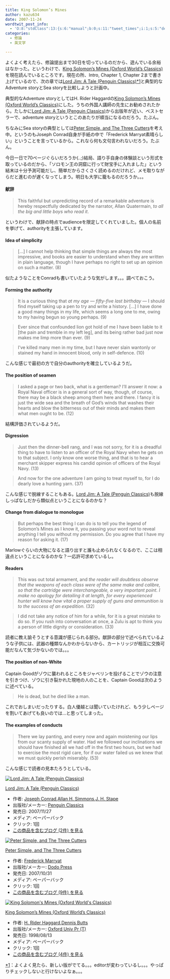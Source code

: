 ```yaml
---
title: King Solomon’s Mines
author: kazu634
date: 2007-11-24
wordtwit_post_info:
  - 'O:8:"stdClass":13:{s:6:"manual";b:0;s:11:"tweet_times";i:1;s:5:"delay";i:0;s:7:"enabled";i:1;s:10:"separation";s:2:"60";s:7:"version";s:3:"3.7";s:14:"tweet_template";b:0;s:6:"status";i:2;s:6:"result";a:0:{}s:13:"tweet_counter";i:2;s:13:"tweet_log_ids";a:1:{i:0;i:3317;}s:9:"hash_tags";a:0:{}s:8:"accounts";a:1:{i:0;s:7:"kazu634";}}'
categories:
  - 修論
  - 英文学

---
```

<div class="section">
<p>
    よくよく考えたら、修論提出まで30日を切っているのだから、遊んでいる余裕はなかった。というわけで、<a href="http://d.hatena.ne.jp/asin/0192834851" onclick="__gaTracker('send', 'event', 'outbound-article', 'http://d.hatena.ne.jp/asin/0192834851', 'King Solomon&#8217;s Mines (Oxford World&#8217;s Classics)');">King Solomon&#8217;s Mines (Oxford World&#8217;s Classics)</a>を現在読んでいるところです。現在の所、Intro, Chapter 1, Chapter 2まで書き上げているので、次の章では<a href="http://d.hatena.ne.jp/asin/0141441615" onclick="__gaTracker('send', 'event', 'outbound-article', 'http://d.hatena.ne.jp/asin/0141441615', 'Lord Jim: A Tale (Penguin Classics)');">Lord Jim: A Tale (Penguin Classics)</a><span class="footnote"><a href="/sirocco634/#f1" name="fn1" title="よくよく見たら、新しい版がでてる。。。editorが変わっているし。。。やっぱりチェックしないと行けないよなぁ。。。">*1</a></span>と典型的なAdventure storyとSea storyを比較しようと計画中。
</p>
  
<p>
    典型的なAdventure storyとしてはH. Rider Haggardの<a href="http://d.hatena.ne.jp/asin/0192834851" onclick="__gaTracker('send', 'event', 'outbound-article', 'http://d.hatena.ne.jp/asin/0192834851', 'King Solomon&#8217;s Mines (Oxford World&#8217;s Classics)');">King Solomon&#8217;s Mines (Oxford World&#8217;s Classics)</a>にした。うちの外国人講師の先生にお勧めされたから。たしかに<a href="http://d.hatena.ne.jp/asin/0141441615" onclick="__gaTracker('send', 'event', 'outbound-article', 'http://d.hatena.ne.jp/asin/0141441615', 'Lord Jim: A Tale (Penguin Classics)');">Lord Jim: A Tale (Penguin Classics)</a>から出版年が近い、ベストセラーで、adventure storyというとこのあたりが順当になるのだろう。たぶん。
</p>
  
<p>
    ちなみにSea storyの典型としては<a href="http://d.hatena.ne.jp/asin/1406556602" onclick="__gaTracker('send', 'event', 'outbound-article', 'http://d.hatena.ne.jp/asin/1406556602', 'Peter Simple, and The Three Cutters');">Peter Simple, and The Three Cutters</a>を考え中。というのもJoseph Conrad自身が手紙の中で「Frederick Marryat素晴らしい」ということを言っているから。これなら何も文句言われないだろう。たぶん。
</p>
  
<p>
    今日一日で70ページぐらいだろうか(..;)結局、語り手自身の体験談という形式を取っているのだから、「ソロモン王の洞窟に行って財宝手に入れました」という結末は十分予測可能だし、簡単だからさくさく読めるのだけれど、メモ取りながらだと進むのが遅くなってしまう。明日も大学に籠もるのだろうか。。。
</p>
  
<h4>
    献辞
</h4>
  
<blockquote>
<p>
      This faithful but unpredicting record of a remarkable adventure is hereby respectfully dedicated by the narrator, Allan Quatermain, <i>to all the big and little boys who read it</i>.
</p>
</blockquote>
  
<p>
    というわけで、献辞の時点でaudienceを限定してくれていました。個人の名前を挙げて、authorityを主張しています。
</p>
  
<h4>
    Idea of simplicity
</h4>
  
<blockquote>
<p>
      [&#8230;] I cannot help thinking that simple things are always the most impressive, and books are easier to understand when they are written in plain language, though I have perhaps no right to set up an opinion on such a matter. (8)
</p>
</blockquote>
  
<p>
    似たようなことをConradも書いていたような気がします。。。調べておこう。
</p>
  
<h4>
    Forming the authority
</h4>
  
<blockquote>
<p>
      It is a curious thing that <i>at my age &#8212; fifty-five last birthday &#8212;</i> I should find myself taking up a pen to try and write a history. [&#8230;] I have done a good many things in my life, which seems a long one to me, owing to my having begun so young perhaps. (9)
</p>
</blockquote>
  
<blockquote>
<p>
      Ever since that confounded lion got hold of me I have been liable to it [the pain and tremble in my left leg], and its being rather bad just now makes me limp more than ever. (9)
</p>
</blockquote>
  
<blockquote>
<p>
      I&#8217;ve killed many men in my time, but I have never slain wantonly or stained my hand in innocent blood, only in self-defence. (10)
</p>
</blockquote>
  
<p>
    こんな感じで最初の方で自分のauthorityを確立しているようだ。
</p>
  
<h4>
    The position of seamen
</h4>
  
<blockquote>
<p>
      I asked a page or two back, what is a gentleman? I&#8217;ll answer it now: a Royal Naval officer is in a general sort of way, though, of course, there may be a black sheep among them here and there. I fancy it is just the wide sea and the breath of God&#8217;s winds that washes their hearts and blow the bitterness out of their minds and makes them what men ought to be. (12)
</p>
</blockquote>
  
<p>
    結構評価されているようだ。
</p>
  
<h4>
    Digression
</h4>
  
<blockquote>
<p>
      Just then the dinner-bell rang, and I was not sorry, for it is a dreadful thing to have to listen to an officer of the Royal Navy when he gets on to that subject. I only know one worse thing, and that is to hear a merchant skipper express his candid opinion of officers of the Royal Navy. (13)
</p>
</blockquote>
  
<blockquote>
<p>
      And now for the one adventure I am going to treat myself to, for I do dearly love a hunting yarn. (37)
</p>
</blockquote>
  
<p>
    こんな感じで脱線することもある。<a href="http://d.hatena.ne.jp/asin/0141441615" onclick="__gaTracker('send', 'event', 'outbound-article', 'http://d.hatena.ne.jp/asin/0141441615', 'Lord Jim: A Tale (Penguin Classics)');">Lord Jim: A Tale (Penguin Classics)</a>も脱線しっぱなしだから類似点ということになるのかな？
</p>
  
<h4>
    Change from dialogue to monologue
</h4>
  
<blockquote>
<p>
      But perhaps the best thing I can do is to tell you the legend of Solomon&#8217;s Mines as I know it, you passing your word not to reveal anything I tell you without my permission. Do you agree that I have my reason for asking it. (17)
</p>
</blockquote>
  
<p>
    Marlowぐらいの大物になると語り出すと誰も止められなくなるので、ここは相違点ということになるのかな？一応許可求めているし。
</p>
  
<h4>
    Readers
</h4>
  
<blockquote>
<p>
      This was out total armament, and <i>the reader will doubtless observe that the weapons of each class were of the same make and calibre, so that the cartridge were interchangeable, a very important point. I make no apology for detailing it at length, for every experienced hunter will know how vital a proper supply of guns and ammunition is to the success of an expedition.</i> (32)
</p>
</blockquote>
  
<blockquote>
<p>
      I did not take any notice of him for a while, for it is a great mistake to do so. If you rush into conversation at once, a Zulu is apt to think you a person of little dignity or consideration. (33)
</p>
</blockquote>
  
<p>
    読者に教え諭そうとする意識が感じられる部分。献辞の部分で述べられているような子供には、武器の種類なんかわからないから、カートリッジが相互に交換可能だなんて気づかないのでは。。。
</p>
  
<h4>
    The position of non-White
</h4>
  
<p>
    Captain Goodがゾウに襲われるところをジャベリンを投げることでゾウの注意を引きつけ、ゾウに引き裂かれた現地の人のことを、Captain Goodは次のように述べている。
</p>
  
<blockquote>
<p>
      He is dead, but he died like a man.
</p>
</blockquote>
  
<p>
    これでおしまいだったりする。白人優越とは聞いていたけれど、もう少しページを割いてあげても良いのでは…と思ってしまった。
</p>
  
<h4>
    The examples of conducts
</h4>
  
<blockquote>
<p>
      There we lay panting, and every now and again moistening our lips from our scanty supply of water. Had we followed our inclinations we should have finished all we had off in the first two hours, but we had to exercise the most rigid care, for if our water failed us we knew that we must quickly perish miserably. (53)
</p>
</blockquote>
  
<p>
    こんな感じで読者の見本たろうとしている。
</p>
  
<div class="hatena-asin-detail">
<a href="http://www.amazon.co.jp/dp/0141441615/?tag=hatena_st1-22&ascsubtag=d-7ibv" onclick="__gaTracker('send', 'event', 'outbound-article', 'http://www.amazon.co.jp/dp/0141441615/?tag=hatena_st1-22&ascsubtag=d-7ibv', '');"><img src="https://images-na.ssl-images-amazon.com/images/I/418pq3WEciL._SL160_.jpg" class="hatena-asin-detail-image" alt="Lord Jim: A Tale (Penguin Classics)" title="Lord Jim: A Tale (Penguin Classics)" /></a></p> 
    
<div class="hatena-asin-detail-info">
<p class="hatena-asin-detail-title">
<a href="http://www.amazon.co.jp/dp/0141441615/?tag=hatena_st1-22&ascsubtag=d-7ibv" onclick="__gaTracker('send', 'event', 'outbound-article', 'http://www.amazon.co.jp/dp/0141441615/?tag=hatena_st1-22&ascsubtag=d-7ibv', 'Lord Jim: A Tale (Penguin Classics)');">Lord Jim: A Tale (Penguin Classics)</a>
</p>
      
<ul>
<li>
<span class="hatena-asin-detail-label">作者:</span> <a href="http://d.hatena.ne.jp/keyword/Joseph%20Conrad" onclick="__gaTracker('send', 'event', 'outbound-article', 'http://d.hatena.ne.jp/keyword/Joseph%20Conrad', 'Joseph Conrad');" class="keyword">Joseph Conrad</a>,<a href="http://d.hatena.ne.jp/keyword/Allan%20H%2E%20Simmons" onclick="__gaTracker('send', 'event', 'outbound-article', 'http://d.hatena.ne.jp/keyword/Allan%20H%2E%20Simmons', 'Allan H. Simmons');" class="keyword">Allan H. Simmons</a>,<a href="http://d.hatena.ne.jp/keyword/J%2E%20H%2E%20Stape" onclick="__gaTracker('send', 'event', 'outbound-article', 'http://d.hatena.ne.jp/keyword/J%2E%20H%2E%20Stape', 'J. H. Stape');" class="keyword">J. H. Stape</a>
</li>
<li>
<span class="hatena-asin-detail-label">出版社/メーカー:</span> <a href="http://d.hatena.ne.jp/keyword/Penguin%20Classics" onclick="__gaTracker('send', 'event', 'outbound-article', 'http://d.hatena.ne.jp/keyword/Penguin%20Classics', 'Penguin Classics');" class="keyword">Penguin Classics</a>
</li>
<li>
<span class="hatena-asin-detail-label">発売日:</span> 2007/11/27
</li>
<li>
<span class="hatena-asin-detail-label">メディア:</span> ペーパーバック
</li>
<li>
<span class="hatena-asin-detail-label">クリック</span>: 1回
</li>
<li>
<a href="http://d.hatena.ne.jp/asin/0141441615" onclick="__gaTracker('send', 'event', 'outbound-article', 'http://d.hatena.ne.jp/asin/0141441615', 'この商品を含むブログ (2件) を見る');" target="_blank">この商品を含むブログ (2件) を見る</a>
</li>
</ul>
</div>
    
<div class="hatena-asin-detail-foot">
</div>
</div>
  
<div class="hatena-asin-detail">
<a href="http://www.amazon.co.jp/dp/1406556602/?tag=hatena_st1-22&ascsubtag=d-7ibv" onclick="__gaTracker('send', 'event', 'outbound-article', 'http://www.amazon.co.jp/dp/1406556602/?tag=hatena_st1-22&ascsubtag=d-7ibv', '');"><img src="https://images-na.ssl-images-amazon.com/images/I/41ebxoNzGRL._SL160_.jpg" class="hatena-asin-detail-image" alt="Peter Simple, and The Three Cutters" title="Peter Simple, and The Three Cutters" /></a></p> 
    
<div class="hatena-asin-detail-info">
<p class="hatena-asin-detail-title">
<a href="http://www.amazon.co.jp/dp/1406556602/?tag=hatena_st1-22&ascsubtag=d-7ibv" onclick="__gaTracker('send', 'event', 'outbound-article', 'http://www.amazon.co.jp/dp/1406556602/?tag=hatena_st1-22&ascsubtag=d-7ibv', 'Peter Simple, and The Three Cutters');">Peter Simple, and The Three Cutters</a>
</p>
      
<ul>
<li>
<span class="hatena-asin-detail-label">作者:</span> <a href="http://d.hatena.ne.jp/keyword/Frederick%20Marryat" onclick="__gaTracker('send', 'event', 'outbound-article', 'http://d.hatena.ne.jp/keyword/Frederick%20Marryat', 'Frederick Marryat');" class="keyword">Frederick Marryat</a>
</li>
<li>
<span class="hatena-asin-detail-label">出版社/メーカー:</span> <a href="http://d.hatena.ne.jp/keyword/Dodo%20Press" onclick="__gaTracker('send', 'event', 'outbound-article', 'http://d.hatena.ne.jp/keyword/Dodo%20Press', 'Dodo Press');" class="keyword">Dodo Press</a>
</li>
<li>
<span class="hatena-asin-detail-label">発売日:</span> 2007/10/31
</li>
<li>
<span class="hatena-asin-detail-label">メディア:</span> ペーパーバック
</li>
<li>
<span class="hatena-asin-detail-label">クリック</span>: 1回
</li>
<li>
<a href="http://d.hatena.ne.jp/asin/1406556602" onclick="__gaTracker('send', 'event', 'outbound-article', 'http://d.hatena.ne.jp/asin/1406556602', 'この商品を含むブログ (9件) を見る');" target="_blank">この商品を含むブログ (9件) を見る</a>
</li>
</ul>
</div>
    
<div class="hatena-asin-detail-foot">
</div>
</div>
  
<div class="hatena-asin-detail">
<a href="http://www.amazon.co.jp/dp/0192834851/?tag=hatena_st1-22&ascsubtag=d-7ibv" onclick="__gaTracker('send', 'event', 'outbound-article', 'http://www.amazon.co.jp/dp/0192834851/?tag=hatena_st1-22&ascsubtag=d-7ibv', '');"><img src="https://images-na.ssl-images-amazon.com/images/I/21F7EM2DS3L._SL160_.jpg" class="hatena-asin-detail-image" alt="King Solomon's Mines (Oxford World's Classics)" title="King Solomon's Mines (Oxford World's Classics)" /></a></p> 
    
<div class="hatena-asin-detail-info">
<p class="hatena-asin-detail-title">
<a href="http://www.amazon.co.jp/dp/0192834851/?tag=hatena_st1-22&ascsubtag=d-7ibv" onclick="__gaTracker('send', 'event', 'outbound-article', 'http://www.amazon.co.jp/dp/0192834851/?tag=hatena_st1-22&ascsubtag=d-7ibv', 'King Solomon&#8217;s Mines (Oxford World&#8217;s Classics)');">King Solomon&#8217;s Mines (Oxford World&#8217;s Classics)</a>
</p>
      
<ul>
<li>
<span class="hatena-asin-detail-label">作者:</span> <a href="http://d.hatena.ne.jp/keyword/H%2E%20Rider%20Haggard" onclick="__gaTracker('send', 'event', 'outbound-article', 'http://d.hatena.ne.jp/keyword/H%2E%20Rider%20Haggard', 'H. Rider Haggard');" class="keyword">H. Rider Haggard</a>,<a href="http://d.hatena.ne.jp/keyword/Dennis%20Butts" onclick="__gaTracker('send', 'event', 'outbound-article', 'http://d.hatena.ne.jp/keyword/Dennis%20Butts', 'Dennis Butts');" class="keyword">Dennis Butts</a>
</li>
<li>
<span class="hatena-asin-detail-label">出版社/メーカー:</span> <a href="http://d.hatena.ne.jp/keyword/Oxford%20Univ%20Pr%20%28T%29" onclick="__gaTracker('send', 'event', 'outbound-article', 'http://d.hatena.ne.jp/keyword/Oxford%20Univ%20Pr%20%28T%29', 'Oxford Univ Pr (T)');" class="keyword">Oxford Univ Pr (T)</a>
</li>
<li>
<span class="hatena-asin-detail-label">発売日:</span> 1998/08/13
</li>
<li>
<span class="hatena-asin-detail-label">メディア:</span> ペーパーバック
</li>
<li>
<span class="hatena-asin-detail-label">クリック</span>: 1回
</li>
<li>
<a href="http://d.hatena.ne.jp/asin/0192834851" onclick="__gaTracker('send', 'event', 'outbound-article', 'http://d.hatena.ne.jp/asin/0192834851', 'この商品を含むブログ (4件) を見る');" target="_blank">この商品を含むブログ (4件) を見る</a>
</li>
</ul>
</div>
    
<div class="hatena-asin-detail-foot">
</div>
</div>
</div>

<div class="footnote">
<p class="footnote">
<a href="/sirocco634/#fn1" name="f1">*1</a>：よくよく見たら、新しい版がでてる。。。editorが変わっているし。。。やっぱりチェックしないと行けないよなぁ。。。
</p>
</div>
